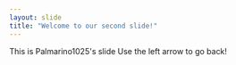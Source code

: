 ```yaml
---
layout: slide
title: "Welcome to our second slide!"
---
```

This is Palmarino1025's slide
Use the left arrow to go back!